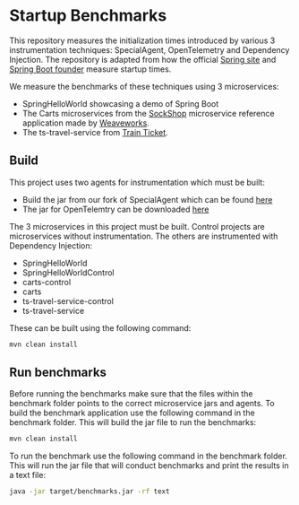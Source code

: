 # Startup Benchmarks
This repository measures the initialization times introduced by various 3 instrumentation techniques: SpecialAgent, OpenTelemetry and Dependency Injection. The repository is adapted from how the official [Spring site](https://spring.io/blog/2018/12/12/how-fast-is-spring) and [Spring Boot founder](https://github.com/dsyer/spring-boot-startup-bench) measure startup times.
 
We measure the benchmarks of these techniques using 3 microservices:
 - SpringHelloWorld showcasing a demo of Spring Boot 
 - The Carts microservices from the [SockShop](https://microservices-demo.github.io/) microservice reference application made by [Weaveworks](https://www.weave.works/).
 - The ts-travel-service from [Train Ticket](https://github.com/FudanSELab/train-ticket/).

## Build
This project uses two agents for instrumentation which must be built:
 - Build the jar from our fork of SpecialAgent which can be found [here](https://github.com/Xitric/java-specialagent)
 - The jar for OpenTelemtry can be downloaded [here](https://github.com/open-telemetry/opentelemetry-java-instrumentation/releases/latest/download/opentelemetry-javaagent-all.jar)

The 3 microservices in this project must be built. Control projects are microservices without instrumentation. The others are instrumented with Dependency Injection:
 - SpringHelloWorld
 - SpringHelloWorldControl
 - carts-control
 - carts
 - ts-travel-service-control
 - ts-travel-service

These can be built using the following command:
```bash
mvn clean install
```

## Run benchmarks
Before running the benchmarks make sure that the files within the benchmark folder points to the correct microservice jars and agents.
To build the benchmark application use the following command in the benchmark folder. This will build the jar file to run the benchmarks:

```bash
mvn clean install
```

To run the benchmark use the following command in the benchmark folder. This will run the jar file that will conduct benchmarks and print the results in a text file:

```bash
java -jar target/benchmarks.jar -rf text
```
